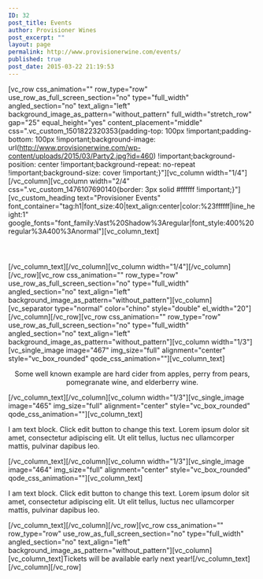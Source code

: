 ```yaml
---
ID: 32
post_title: Events
author: Provisioner Wines
post_excerpt: ""
layout: page
permalink: http://www.provisionerwine.com/events/
published: true
post_date: 2015-03-22 21:19:53
---
```

[vc_row css_animation="" row_type="row" use_row_as_full_screen_section="no" type="full_width" angled_section="no" text_align="left" background_image_as_pattern="without_pattern" full_width="stretch_row" gap="25" equal_height="yes" content_placement="middle" css=".vc_custom_1501822320353{padding-top: 100px !important;padding-bottom: 100px !important;background-image: url(http://www.provisionerwine.com/wp-content/uploads/2015/03/Party2.jpg?id=460) !important;background-position: center !important;background-repeat: no-repeat !important;background-size: cover !important;}"][vc_column width="1/4"][/vc_column][vc_column width="2/4" css=".vc_custom_1476107690140{border: 3px solid #ffffff !important;}"][vc_custom_heading text="Provisioner Events" font_container="tag:h1|font_size:40|text_align:center|color:%23ffffff|line_height:1" google_fonts="font_family:Vast%20Shadow%3Aregular|font_style:400%20regular%3A400%3Anormal"][vc_column_text]
<h4 style="text-align: center; color: white;">Join us for our Annual Celebration!</h4>
[/vc_column_text][/vc_column][vc_column width="1/4"][/vc_column][/vc_row][vc_row css_animation="" row_type="row" use_row_as_full_screen_section="no" type="full_width" angled_section="no" text_align="left" background_image_as_pattern="without_pattern"][vc_column][vc_separator type="normal" color="chino" style="double" el_width="20"][/vc_column][/vc_row][vc_row css_animation="" row_type="row" use_row_as_full_screen_section="no" type="full_width" angled_section="no" text_align="left" background_image_as_pattern="without_pattern"][vc_column width="1/3"][vc_single_image image="467" img_size="full" alignment="center" style="vc_box_rounded" qode_css_animation=""][vc_column_text]
<p style="text-align: center;">Some well known example are hard cider from apples, perry from pears, pomegranate wine, and elderberry wine.</p>
[/vc_column_text][/vc_column][vc_column width="1/3"][vc_single_image image="465" img_size="full" alignment="center" style="vc_box_rounded" qode_css_animation=""][vc_column_text]

I am text block. Click edit button to change this text. Lorem ipsum dolor sit amet, consectetur adipiscing elit. Ut elit tellus, luctus nec ullamcorper mattis, pulvinar dapibus leo.

[/vc_column_text][/vc_column][vc_column width="1/3"][vc_single_image image="464" img_size="full" alignment="center" style="vc_box_rounded" qode_css_animation=""][vc_column_text]

I am text block. Click edit button to change this text. Lorem ipsum dolor sit amet, consectetur adipiscing elit. Ut elit tellus, luctus nec ullamcorper mattis, pulvinar dapibus leo.

[/vc_column_text][/vc_column][/vc_row][vc_row css_animation="" row_type="row" use_row_as_full_screen_section="no" type="full_width" angled_section="no" text_align="left" background_image_as_pattern="without_pattern"][vc_column][vc_column_text]Tickets will be available early next year![/vc_column_text][/vc_column][/vc_row]